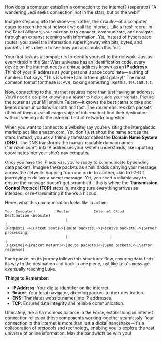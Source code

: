 How does a computer establish a connection to the internet?
{seperator}
"A wandering Jedi seeks connection, not in the stars, but on the web!"

Imagine stepping into the shoes—or rather, the circuits—of a computer eager to reach the vast network we call the internet. Like a fresh recruit in the Rebel Alliance, your mission is to connect, communicate, and navigate through an expanse teeming with information. Yet, instead of hyperspace routes, you travel the information superhighway with bits, bytes, and packets. Let's dive in to see how you accomplish this feat.

Your first task as a computer is to identify yourself to the network. Just as every droid in the Star Wars universe has an identification code, every device on the internet needs a unique address known as an **IP address**. Think of your IP address as your personal space coordinate—a string of numbers that says, "This is where I am in the digital galaxy!" The most common format for these is IPv4, looking something like this: `192.168.1.1`.

Now, connecting to the internet requires more than just having an address. You'll need a co-pilot known as a **router** to help guide your signals. Picture the router as your Millennium Falcon—it knows the best paths to take and keeps communications smooth and fast. The router ensures data packets (think of them as small cargo ships of information) find their destination without veering into the asteroid field of network congestion.

When you want to connect to a website, say you’re visiting the intergalactic marketplace like amazon.com. You don't just shout the name across the stars. Instead, you ask a friendly translator called the **Domain Name System (DNS)**. The DNS transforms the human-readable domain names ("amazon.com") into IP addresses your system understands, like inputting coordinates into your ship’s nav computer.

Once you have the IP address, you're ready to communicate by sending data packets. Imagine these packets as small droids carrying your message across the network, hopping from one node to another, akin to R2-D2 journeying to deliver a secret message. Yet, you need a reliable way to ensure the message doesn’t get scrambled—this is where the **Transmission Control Protocol (TCP)** steps in, making sure everything arrives as intended, or re-transmitting if there’s a hiccup.

Here’s what this communication looks like in action:
```
You (Computer)          Router           Internet Cloud         Destination (Website)
    |                       |                   |                          |
[Request] ->[Packet Sent]->[Route packets]->[Receive packets]->[Server processing]
    |                       |                   |                          |
[Receive]<-[Packet Return]<-[Route packets]<-[Send packets]<-[Server response]
```

Each packet on its journey follows this structured flow, ensuring data finds its way to the destination and back in one piece, just like Leia's message eventually reaching Luke.

**Things to Remember**:
- **IP Address**: Your digital identifier on the internet.
- **Router**: Your local navigator, directing packets to their destination.
- **DNS**: Translates website names into IP addresses.
- **TCP**: Ensures data integrity and reliable communication.

Ultimately, like a harmonious balance in the Force, establishing an internet connection relies on these components working together seamlessly. Your connection to the internet is more than just a digital handshake—it's a collaboration of protocols and technology, enabling you to explore the vast universe of online information. May the bandwidth be with you!